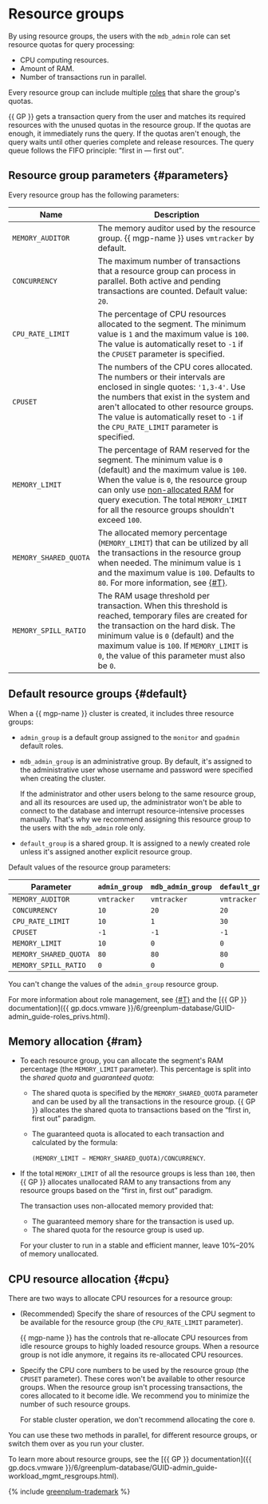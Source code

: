 # Resource groups

By using resource groups, the users with the `mdb_admin` role can set resource quotas for query processing:

* CPU computing resources.
* Amount of RAM.
* Number of transactions run in parallel.

Every resource group can include multiple [roles](cluster-users.md) that share the group's quotas.


{{ GP }} gets a transaction query from the user and matches its required resources with the unused quotas in the resource group. If the quotas are enough, it immediately runs the query. If the quotas aren't enough, the query waits until other queries complete and release resources. The query queue follows the FIFO principle: <q>first in — first out</q>.

## Resource group parameters {#parameters}

Every resource group has the following parameters:

| Name | Description |
| -----               | ----- |
| `MEMORY_AUDITOR` | The memory auditor used by the resource group. {{ mgp-name }} uses `vmtracker` by default. |
| `CONCURRENCY` | The maximum number of transactions that a resource group can process in parallel. Both active and pending transactions are counted. Default value: `20`. |
| `CPU_RATE_LIMIT` | The percentage of CPU resources allocated to the segment. The minimum value is `1` and the maximum value is `100`. The value is automatically reset to `-1` if the `CPUSET` parameter is specified. |
| `CPUSET` | The numbers of the CPU cores allocated. The numbers or their intervals are enclosed in single quotes: `'1,3-4'`. Use the numbers that exist in the system and aren't allocated to other resource groups. The value is automatically reset to `-1` if the `CPU_RATE_LIMIT` parameter is specified. |
| `MEMORY_LIMIT` | The percentage of RAM reserved for the segment. The minimum value is `0` (default) and the maximum value is `100`. When the value is `0`, the resource group can only use [non-allocated RAM](#ram) for query execution. The total `MEMORY_LIMIT` for all the resource groups shouldn't exceed `100`. |
| `MEMORY_SHARED_QUOTA` | The allocated memory percentage (`MEMORY_LIMIT`) that can be utilized by all the transactions in the resource group when needed. The minimum value is `1` and the maximum value is `100`. Defaults to `80`. For more information, see [{#T}](#ram). |
| `MEMORY_SPILL_RATIO` | The RAM usage threshold per transaction. When this threshold is reached, temporary files are created for the transaction on the hard disk. The minimum value is `0` (default) and the maximum value is `100`. If `MEMORY_LIMIT` is `0`, the value of this parameter must also be `0`. |

## Default resource groups {#default}

When a {{ mgp-name }} cluster is created, it includes three resource groups:

* `admin_group` is a default group assigned to the `monitor` and `gpadmin` default roles.
* `mdb_admin_group` is an administrative group. By default, it's assigned to the administrative user whose username and password were specified when creating the cluster.

   If the administrator and other users belong to the same resource group, and all its resources are used up, the administrator won't be able to connect to the database and interrupt resource-intensive processes manually. That's why we recommend assigning this resource group to the users with the `mdb_admin` role only.

* `default_group` is a shared group. It is assigned to a newly created role unless it's assigned another explicit resource group.

Default values of the resource group parameters:

| Parameter | `admin_group` | `mdb_admin_group` | `default_group` |
| --------------------- | ----------- | ----------- | ----------- |
| `MEMORY_AUDITOR` | `vmtracker` | `vmtracker` | `vmtracker` |
| `CONCURRENCY` | `10` | `20` | `20` |
| `CPU_RATE_LIMIT` | `10` | `1` | `30` |
| `CPUSET` | `-1` | `-1` | `-1` |
| `MEMORY_LIMIT` | `10` | `0` | `0` |
| `MEMORY_SHARED_QUOTA` | `80` | `80` | `80` |
| `MEMORY_SPILL_RATIO` | `0` | `0` | `0` |

You can't change the values of the `admin_group` resource group.

For more information about role management, see [{#T}](./cluster-users.md) and the [{{ GP }} documentation]({{ gp.docs.vmware }}/6/greenplum-database/GUID-admin_guide-roles_privs.html).

## Memory allocation {#ram}

* To each resource group, you can allocate the segment's RAM percentage (the `MEMORY_LIMIT` parameter). This percentage is split into the _shared quota_ and _guaranteed quota_:

   * The shared quota is specified by the `MEMORY_SHARED_QUOTA` parameter and can be used by all the transactions in the resource group. {{ GP }} allocates the shared quota to transactions based on the <q>first in, first out</q> paradigm.
   * The guaranteed quota is allocated to each transaction and calculated by the formula:

      `(MEMORY_LIMIT − MEMORY_SHARED_QUOTA)/CONCURRENCY`.

* If the total `MEMORY_LIMIT` of all the resource groups is less than `100`, then {{ GP }} allocates unallocated RAM to any transactions from any resource groups based on the <q>first in, first out</q> paradigm.

   The transaction uses non-allocated memory provided that:

   * The guaranteed memory share for the transaction is used up.
   * The shared quota for the resource group is used up.


   For your cluster to run in a stable and efficient manner, leave 10%–20% of memory unallocated.

## CPU resource allocation {#cpu}

There are two ways to allocate CPU resources for a resource group:

* (Recommended) Specify the share of resources of the CPU segment to be available for the resource group (the `CPU_RATE_LIMIT` parameter).

   {{ mgp-name }} has the controls that re-allocate CPU resources from idle resource groups to highly loaded resource groups. When a resource group is not idle anymore, it regains its re-allocated CPU resources.

* Specify the CPU core numbers to be used by the resource group (the `CPUSET` parameter). These cores won't be available to other resource groups. When the resource group isn't processing transactions, the cores allocated to it become idle. We recommend you to minimize the number of such resource groups.

   For stable cluster operation, we don't recommend allocating the core `0`.

You can use these two methods in parallel, for different resource groups, or switch them over as you run your cluster.

To learn more about resource groups, see the [{{ GP }} documentation]({{ gp.docs.vmware }}/6/greenplum-database/GUID-admin_guide-workload_mgmt_resgroups.html).

{% include [greenplum-trademark](../../_includes/mdb/mgp/trademark.md) %}
